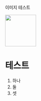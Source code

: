 이미지 테스트


<img src='https://octodex.github.com/images/yaktocat.png' width=100>

# 테스트

1. 하나
2. 둘
3. 셋
